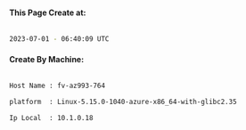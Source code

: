 
   
#### This Page Create at:

```bash

2023-07-01 - 06:40:09 UTC

```

#### Create By Machine:

```bash

Host Name : fv-az993-764

platform  : Linux-5.15.0-1040-azure-x86_64-with-glibc2.35

Ip Local  : 10.1.0.18

```

